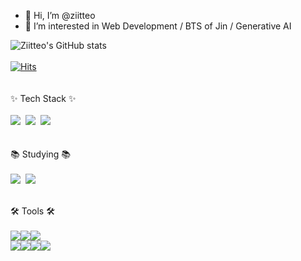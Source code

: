 - 👋 Hi, I’m @ziitteo
- 👀 I’m interested in Web Development / BTS of Jin / Generative AI

<!---- 
- 🌱 I’m currently learning HTML/CSS/JavaScript
💞️ I’m looking to collaborate on ...
- 📫 How to reach me ...
- 😄 Pronouns: ...
- ⚡ Fun fact: ...--->

<!---
ziitteo/ziitteo is a ✨ special ✨ repository because its `README.md` (this file) appears on your GitHub profile.
You can click the Preview link to take a look at your changes.
--->

![Ziitteo's GitHub stats](https://github-readme-stats.vercel.app/api?username=ziitteo&theme=rose&show_icons=true)
<br><br>
[![Hits](https://hits.seeyoufarm.com/api/count/incr/badge.svg?url=https%3A%2F%2Fgithub.com%2Fziitteo%2Fhit-counter&count_bg=%23FF31AC&title_bg=%23FFAFE3&icon=&icon_color=%23FF7EE7&title=hits&edge_flat=true)](https://hits.seeyoufarm.com)
<br><br><br>
✨ Tech Stack ✨
<br><br> 
<img src="https://img.shields.io/badge/html5-E34F26.svg?style=for-the-badge&logo=html5&logoColor=FFFFFF" />&nbsp;&nbsp;<img src="https://img.shields.io/badge/CSS3-1572B6.svg?style=for-the-badge&logo=css3&logoColor=FFFFFF" />&nbsp;&nbsp;<img src="https://img.shields.io/badge/javascript-F7DF1E.svg?style=for-the-badge&logo=javascript&logoColor=000000" />   
<br><br>
📚 Studying 📚
<br><br>
<img src="https://img.shields.io/badge/react-20232a.svg?style=for-the-badge&logo=react&logoColor=61DAFB" />&nbsp;&nbsp;<img src="https://img.shields.io/badge/sass-CC6699.svg?style=for-the-badge&logo=sass&logoColor=ffffff" />   

<br>  
🛠️ Tools 🛠️
<br><br>
<img src="https://img.shields.io/badge/git-F05032.svg?style=for-the-badge&logo=git&logoColor=ffffff" /><img src="https://img.shields.io/badge/github-181717.svg?style=for-the-badge&logo=github&logoColor=ffffff" /><img src="https://img.shields.io/badge/visualstudiocode-007ACC.svg?style=for-the-badge&logo=visualstudiocode&logoColor=ffffff" />
<br>
<img src="https://img.shields.io/badge/adobe photoshop-08253c.svg?style=for-the-badge&logo=adobephotoshop&logoColor=37abff" /><img src="https://img.shields.io/badge/adobe illustrator-330000.svg?style=for-the-badge&logo=adobeillustrator&logoColor=FF9A01" /><img src="https://img.shields.io/badge/Adobe Premiere Pro-00005B?style=for-the-badge&logo=Adobe Premiere Pro&logoColor=9999FF"/><img src="https://img.shields.io/badge/adobe after effects-00005B?style=for-the-badge&logo=adobeaftereffects&logoColor=9999FF"/>
